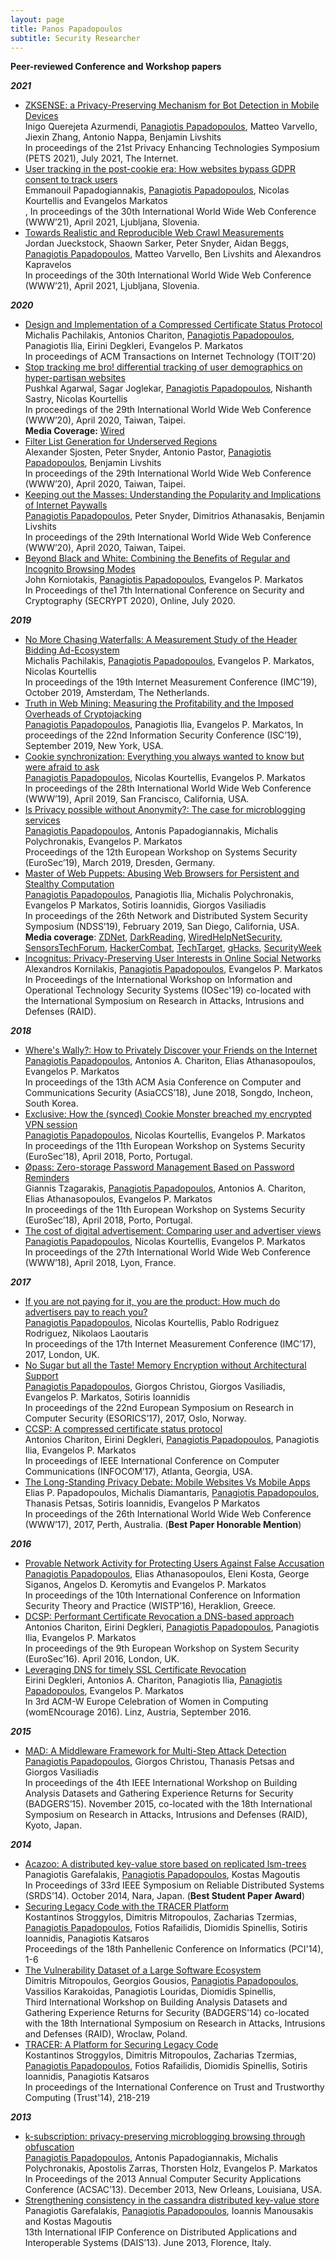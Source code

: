 ```yaml
---
layout: page
title: Panos Papadopoulos
subtitle: Security Researcher
---
```


**Peer-reviewed Conference and Workshop papers**

***2021***
- [ZKSENSE: a Privacy-Preserving Mechanism for Bot Detection in Mobile Devices](papers/)<br>
Inigo Querejeta Azurmendi, <u>Panagiotis Papadopoulos</u>, Matteo Varvello, Jiexin Zhang, Antonio Nappa, Benjamin Livshits<br> In proceedings of the 21st Privacy Enhancing Technologies Symposium (PETS 2021), July 2021, The Internet. <br>
- [User tracking in the post-cookie era: How websites bypass GDPR consent to track users](papers/) <br> 
Emmanouil Papadogiannakis, <u>Panagiotis Papadopoulos</u>, Nicolas Kourtellis and Evangelos Markatos<br>, In proceedings of the 30th International World Wide Web Conference (WWW’21), April 2021, Ljubljana, Slovenia.<br>
- [Towards Realistic and Reproducible Web Crawl Measurements](papers/) <br>
Jordan Jueckstock, Shaown Sarker, Peter Snyder, Aidan Beggs, <u>Panagiotis Papadopoulos</u>, Matteo Varvello, Ben Livshits and Alexandros Kapravelos <br>
In proceedings of the 30th International World Wide Web Conference (WWW’21), April 2021, Ljubljana, Slovenia. <br>

***2020***
 - [Design and Implementation of a Compressed Certificate Status Protocol](papers/3392096.pdf) <br>
Michalis Pachilakis, Antonios Chariton, <u>Panagiotis Papadopoulos</u>, Panagiotis Ilia, Eirini Degkleri, Evangelos P. Markatos <br> In proceedings of ACM Transactions on Internet Technology (TOIT’20)
 - [Stop tracking me bro! differential tracking of user demographics on hyper-partisan websites](papers/3366423.3380221.pdf) <br>
Pushkal Agarwal, Sagar Joglekar, <u>Panagiotis Papadopoulos</u>, Nishanth Sastry, Nicolas Kourtellis <br>
In proceedings of the 29th International World Wide Web Conference (WWW’20), April 2020, Taiwan, Taipei. <br>
<b>Media Coverage:</b> [Wired](https://www.wired.com/story/right-left-news-site-ad-tracking/)
 - [Filter List Generation for Underserved Regions](papers/3366423.3380239.pdf) <br>
Alexander Sjosten, Peter Snyder, Antonio Pastor, <u>Panagiotis Papadopoulos</u>, Benjamin Livshits <br> In proceedings of the 29th International World Wide Web Conference (WWW’20), April 2020, Taiwan, Taipei.
 - [Keeping out the Masses: Understanding the Popularity and Implications of Internet Paywalls](papers/3366423.3380217.pdf) <br>
<u>Panagiotis Papadopoulos</u>, Peter Snyder, Dimitrios Athanasakis, Benjamin Livshits <br> In proceedings of the 29th International World Wide Web Conference (WWW’20), April 2020, Taiwan, Taipei.
- [Beyond Black and White: Combining the Benefits of Regular and Incognito Browsing Modes](papers/SECRYPT_2020_104_CR.pdf)<br>
John Korniotakis, <u>Panagiotis Papadopoulos</u>, Evangelos P. Markatos<br> 
In Proceedings of the1 7th International Conference on Security and Cryptography (SECRYPT 2020), Online, July 2020.

***2019***
 - [No More Chasing Waterfalls: A Measurement Study of the Header Bidding Ad-Ecosystem](papers/waterfalls.pdf)<br>
Michalis Pachilakis, <u>Panagiotis Papadopoulos</u>, Evangelos P. Markatos, Nicolas Kourtellis <br>
In proceedings of the 19th Internet Measurement Conference (IMC’19), October 2019, Amsterdam, The Netherlands.
 - [Truth in Web Mining: Measuring the Profitability and the Imposed Overheads of Cryptojacking](papers/panpapISC2019.pdf)<br>
<u>Panagiotis Papadopoulos</u>, Panagiotis Ilia, Evangelos P. Markatos, In proceedings of the 22nd Information Security Conference (ISC’19), September 2019, New York, USA.
 - [Cookie synchronization: Everything you always wanted to know but were afraid to ask](papers/panpap_www19.pdf)<br>
<u>Panagiotis Papadopoulos</u>, Nicolas Kourtellis, Evangelos P. Markatos <br>
In proceedings of the 28th International World Wide Web Conference (WWW’19), April 2019, San Francisco, California, USA.
 - [Is Privacy possible without Anonymity?: The case for microblogging services](papers/eurosec2019-final28.pdf)<br>
<u>Panagiotis Papadopoulos</u>, Antonis Papadogiannakis, Michalis Polychronakis, Evangelos P. Markatos <br> Proceedings of the 12th European Workshop on Systems Security (EuroSec’19), March 2019, Dresden, Germany.
 - [Master of Web Puppets: Abusing Web Browsers for Persistent and Stealthy Computation](papers/ndss19-final70.pdf)<br>
<u>Panagiotis Papadopoulos</u>, Panagiotis Ilia, Michalis Polychronakis, Evangelos P Markatos, Sotiris Ioannidis, Giorgos Vasiliadis <br> In proceedings of the 26th Network and Distributed System Security Symposium (NDSS’19), February 2019, San Diego, California, USA.<br>
<b>Media coverage</b>: [ZDNet](https://www.zdnet.com/article/new-browser-attack-lets-hackers-run-bad-code-even-after-users-leave-a-web-page/), [DarkReading](https://www.darkreading.com/application-security/researchers-build-framework-for-browser-based-botnets/d/d-id/1333974), [Wired](https://www.wired.it/internet/web/2019/02/26/marionet-botnet-browser-attacco-web/)[HelpNetSecurity](https://www.helpnetsecurity.com/2019/02/27/modern-browser-apis-can-be-abused-for-hijacking-device-resources/), [SensorsTechForum](https://sensorstechforum.com/marionet-attack-browser-apis/), [HackerCombat](https://hackercombat.com/marionet-lets-bad-codes-run-even-after-user-leaves-web-page/), [TechTarget](https://searchsecurity.techtarget.com/news/252458522/MarioNet-attack-exploits-HTML5-to-create-botnets), [gHacks](https://www.ghacks.net/2019/02/26/marionet-attack-lets-hackers-control-your-browser-even-after-you-leave-the-attack-page/), [SecurityWeek](https://www.securityweek.com/new-attack-runs-code-after-closing-browser-tab)
 - [Incognitus: Privacy-Preserving User Interests in Online Social Networks](papers/IOSec_2018_paper_2.pdf)<br>
Alexandros Kornilakis, <u>Panagiotis Papadopoulos</u>, Evangelos P. Markatos <br>
In Proceedings of the International Workshop on Information and Operational Technology Security Systems (IOSec'19) co-located with the International Symposium on Research in Attacks, Intrusions and Defenses (RAID).

***2018***
 - [Where's Wally?: How to Privately Discover your Friends on the Internet](papers/asiaCCS18_panpap.pdf)<br>
<u>Panagiotis Papadopoulos</u>, Antonios A. Chariton, Elias Athanasopoulos, Evangelos P. Markatos <br> In proceedings of the 13th ACM Asia Conference on Computer and Communications Security (AsiaCCS’18), June 2018, Songdo, Incheon, South Korea.
 - [Exclusive: How the (synced) Cookie Monster breached my encrypted VPN session](papers/eurosec2018-exclusive.pdf)<br>
<u>Panagiotis Papadopoulos</u>, Nicolas Kourtellis, Evangelos P. Markatos <br> In proceedings of the 11th European Workshop on Systems Security (EuroSec’18), April 2018, Porto, Portugal.
 - [Øpass: Zero-storage Password Management Based on Password Reminders](papers/eurosec2018-0pass.pdf)<br>
Giannis Tzagarakis, <u>Panagiotis Papadopoulos</u>, Antonios A. Chariton, Elias Athanasopoulos, Evangelos P. Markatos <br> In proceedings of the 11th European Workshop on Systems Security (EuroSec’18), April 2018, Porto, Portugal.
 - [The cost of digital advertisement: Comparing user and advertiser views](papers/www18_papadopoulos.pdf)<br>
<u>Panagiotis Papadopoulos</u>, Nicolas Kourtellis, Evangelos P. Markatos<br> In proceedings of the 27th International World Wide Web Conference (WWW’18), April 2018, Lyon, France.

***2017***
 - [If you are not paying for it, you are the product: How much do advertisers pay to reach you?](papers/imc17-final193.pdf)<br>
<u>Panagiotis Papadopoulos</u>, Nicolas Kourtellis, Pablo Rodriguez Rodriguez, Nikolaos Laoutaris <br> In proceedings of the 17th Internet Measurement Conference (IMC’17), 2017, London, UK.
 - [No Sugar but all the Taste! Memory Encryption without Architectural Support](papers/panpap-esorics17.pdf)<br>
<u>Panagiotis Papadopoulos</u>, Giorgos Christou, Giorgos Vasiliadis, Evangelos P. Markatos, Sotiris Ioannidis <br> In proceedings of the 22nd European Symposium on Research in Computer Security (ESORICS’17), 2017, Oslo, Norway.
 - [CCSP: A compressed certificate status protocol](papers/ccspinfocom17.pdf)<br>
Antonios Chariton, Eirini Degkleri, <u>Panagiotis Papadopoulos</u>, Panagiotis Ilia, Evangelos P. Markatos <br> In proceedings of IEEE International Conference on Computer Communications (INFOCOM’17), Atlanta, Georgia, USA.
 - [The Long-Standing Privacy Debate: Mobile Websites Vs Mobile Apps](papers/p153-papadopoulos.pdf)<br>
Elias P. Papadopoulos, Michalis Diamantaris, <u>Panagiotis Papadopoulos</u>, Thanasis Petsas, Sotiris Ioannidis, Evangelos P Markatos <br> In proceedings of the 26th International World Wide Web Conference (WWW’17), 2017, Perth, Australia. (<b>Best Paper Honorable Mention</b>)

***2016***
 - [Provable Network Activity for Protecting Users Against False Accusation](papers/panpapWISTP2016.pdf)<br>
<u>Panagiotis Papadopoulos</u>, Elias Athanasopoulos, Eleni Kosta, George Siganos, Angelos D. Keromytis and Evangelos P. Markatos <br>
In proceedings of the 10th International Conference on Information Security Theory and Practice (WISTP’16), Heraklion, Greece.
 - [DCSP: Performant Certificate Revocation a DNS-based approach](papers/a1-chariton.pdf)<br>
Antonios Chariton, Eirini Degkleri, <u>Panagiotis Papadopoulos</u>, Panagiotis Ilia, Evangelos P. Markatos <br> In proceedings of the 9th European Workshop on System Security (EuroSec’16). April 2016, London, UK.
 - [Leveraging DNS for timely SSL Certificate Revocation](papers/degkleri_womencourage2016.pdf)<br> Eirini Degkleri, Antonios A. Chariton, Panagiotis Ilia, <u>Panagiotis Papadopoulos</u>, Evangelos P. Markatos <br> In 3rd ACM-W Europe Celebration of Women in Computing (womENcourage 2016). Linz, Austria, September 2016. 

***2015***
 - [MAD: A Middleware Framework for Multi-Step Attack Detection](papers/07809529.pdf)<br>
<u>Panagiotis Papadopoulos</u>, Giorgos Christou, Thanasis Petsas and Giorgos Vasiliadis <br>
In proceedings of the 4th IEEE International Workshop on Building Analysis Datasets and Gathering Experience Returns for Security (BADGERS’15). November 2015, co-located with the 18th International Symposium on Research in Attacks, Intrusions and Defenses (RAID), Kyoto, Japan.

***2014***
 - [Acazoo: A distributed key-value store based on replicated lsm-trees](papers/srds14.pdf)<br>
Panagiotis Garefalakis, <u>Panagiotis Papadopoulos</u>, Kostas Magoutis <br> In Proceedings of 33rd IEEE Symposium on Reliable Distributed Systems (SRDS’14). October 2014, Nara, Japan. (<b>Best Student Paper Award</b>)
 - [Securing Legacy Code with the TRACER Platform](papers/PCI_14.pdf)<br>
Kostantinos Stroggylos, Dimitris Mitropoulos, Zacharias Tzermias, <u>Panagiotis Papadopoulos</u>, Fotios Rafailidis, Diomidis Spinellis, Sotiris Ioannidis, Panagiotis Katsaros <br> Proceedings of the 18th Panhellenic Conference on Informatics (PCI'14), 1-6
 - [The Vulnerability Dataset of a Large Software Ecosystem](papers/badgers2014.pdf)<br>
Dimitris Mitropoulos, Georgios Gousios, <u>Panagiotis Papadopoulos</u>, Vassilios Karakoidas, Panagiotis Louridas, Diomidis Spinellis, <br> Third International Workshop on Building Analysis Datasets and Gathering Experience Returns for Security (BADGERS'14) co-located with the 18th International Symposium on Research in Attacks, Intrusions and Defenses (RAID), Wroclaw, Poland.
 - [TRACER: A Platform for Securing Legacy Code](papers/978-3-319-08593-7_20.pdf)<br>
Kostantinos Stroggylos, Dimitris Mitropoulos, Zacharias Tzermias, <u>Panagiotis Papadopoulos</u>, Fotios Rafailidis, Diomidis Spinellis, Sotiris Ioannidis, Panagiotis Katsaros <br> In proceedings of the International Conference on Trust and Trustworthy Computing (Trust'14), 218-219

***2013***
 - [k-subscription: privacy-preserving microblogging browsing through obfuscation](papers/ACSAC13.pdf)<br>
<u>Panagiotis Papadopoulos</u>, Antonis Papadogiannakis, Michalis Polychronakis, Apostolis Zarras, Thorsten Holz, Evangelos P. Markatos <br>
In Proceedings of the 2013 Annual Computer Security Applications Conference (ACSAC’13). December 2013, New Orleans, Louisiana, USA.
 - [Strengthening consistency in the cassandra distributed key-value store](papers/DAIS13.pdf)<br>
Panagiotis Garefalakis, <u>Panagiotis Papadopoulos</u>, Ioannis Manousakis and Kostas Magoutis <br> 13th International IFIP Conference on Distributed Applications and Interoperable Systems (DAIS’13). June 2013, Florence, Italy.
